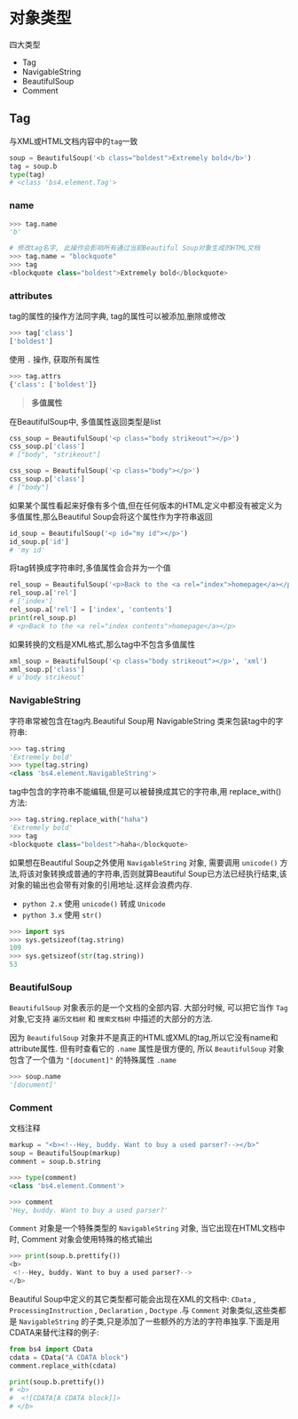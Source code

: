 # 对象类型

四大类型

- Tag
- NavigableString
- BeautifulSoup
- Comment

## Tag

与XML或HTML文档内容中的`tag`一致

```python
soup = BeautifulSoup('<b class="boldest">Extremely bold</b>')
tag = soup.b
type(tag)
# <class 'bs4.element.Tag'>
```

### name

```python
>>> tag.name
'b'

# 修改tag名字, 此操作会影响所有通过当前Beautiful Soup对象生成的HTML文档
>>> tag.name = "blockquote"
>>> tag
<blockquote class="boldest">Extremely bold</blockquote>
```

### attributes

tag的属性的操作方法同字典, tag的属性可以被添加,删除或修改

```python
>>> tag['class']
['boldest']
```

使用 `.` 操作, 获取所有属性

```python
>>> tag.attrs
{'class': ['boldest']}
```

> **多值属性**

在BeautifulSoup中, 多值属性返回类型是list

```python
css_soup = BeautifulSoup('<p class="body strikeout"></p>')
css_soup.p['class']
# ["body", "strikeout"]

css_soup = BeautifulSoup('<p class="body"></p>')
css_soup.p['class']
# ["body"]
```

如果某个属性看起来好像有多个值,但在任何版本的HTML定义中都没有被定义为多值属性,那么Beautiful Soup会将这个属性作为字符串返回

```python
id_soup = BeautifulSoup('<p id="my id"></p>')
id_soup.p['id']
# 'my id'
```

将tag转换成字符串时,多值属性会合并为一个值

```python
rel_soup = BeautifulSoup('<p>Back to the <a rel="index">homepage</a></p>')
rel_soup.a['rel']
# ['index']
rel_soup.a['rel'] = ['index', 'contents']
print(rel_soup.p)
# <p>Back to the <a rel="index contents">homepage</a></p>
```

如果转换的文档是XML格式,那么tag中不包含多值属性

```python
xml_soup = BeautifulSoup('<p class="body strikeout"></p>', 'xml')
xml_soup.p['class']
# u'body strikeout'
```

### NavigableString

字符串常被包含在tag内.Beautiful Soup用 NavigableString 类来包装tag中的字符串:

```python
>>> tag.string
'Extremely bold'
>>> type(tag.string)
<class 'bs4.element.NavigableString'>
```

tag中包含的字符串不能编辑,但是可以被替换成其它的字符串,用 replace_with() 方法:

```python
>>> tag.string.replace_with("haha")
'Extremely bold'
>>> tag
<blockquote class="boldest">haha</blockquote>
```

如果想在Beautiful Soup之外使用 `NavigableString` 对象,  需要调用 `unicode()` 方法,将该对象转换成普通的字符串,否则就算Beautiful Soup已方法已经执行结束,该对象的输出也会带有对象的引用地址.这样会浪费内存.

- `python 2.x` 使用 `unicode()` 转成 `Unicode`
- `python 3.x` 使用 `str()`

```python
>>> import sys
>>> sys.getsizeof(tag.string)
109
>>> sys.getsizeof(str(tag.string))
53
```

### BeautifulSoup

`BeautifulSoup` 对象表示的是一个文档的全部内容. 大部分时候, 可以把它当作 `Tag` 对象,它支持 `遍历文档树` 和 `搜索文档树` 中描述的大部分的方法.

因为 `BeautifulSoup` 对象并不是真正的HTML或XML的tag,所以它没有name和attribute属性. 但有时查看它的 `.name` 属性是很方便的, 所以 `BeautifulSoup` 对象包含了一个值为 `"[document]"` 的特殊属性 `.name`

```python
>>> soup.name
'[document]'
```

### Comment

文档注释

```python
markup = "<b><!--Hey, buddy. Want to buy a used parser?--></b>"
soup = BeautifulSoup(markup)
comment = soup.b.string

>>> type(comment)
<class 'bs4.element.Comment'>

>>> comment
'Hey, buddy. Want to buy a used parser?'
```

`Comment` 对象是一个特殊类型的 `NavigableString` 对象, 当它出现在HTML文档中时, Comment 对象会使用特殊的格式输出

```python
>>> print(soup.b.prettify())
<b>
 <!--Hey, buddy. Want to buy a used parser?-->
</b>
```

Beautiful Soup中定义的其它类型都可能会出现在XML的文档中: `CData` , `ProcessingInstruction` , `Declaration` , `Doctype` .与 `Comment` 对象类似,这些类都是 `NavigableString` 的子类,只是添加了一些额外的方法的字符串独享.下面是用CDATA来替代注释的例子:

```python
from bs4 import CData
cdata = CData("A CDATA block")
comment.replace_with(cdata)

print(soup.b.prettify())
# <b>
#  <![CDATA[A CDATA block]]>
# </b>
```
